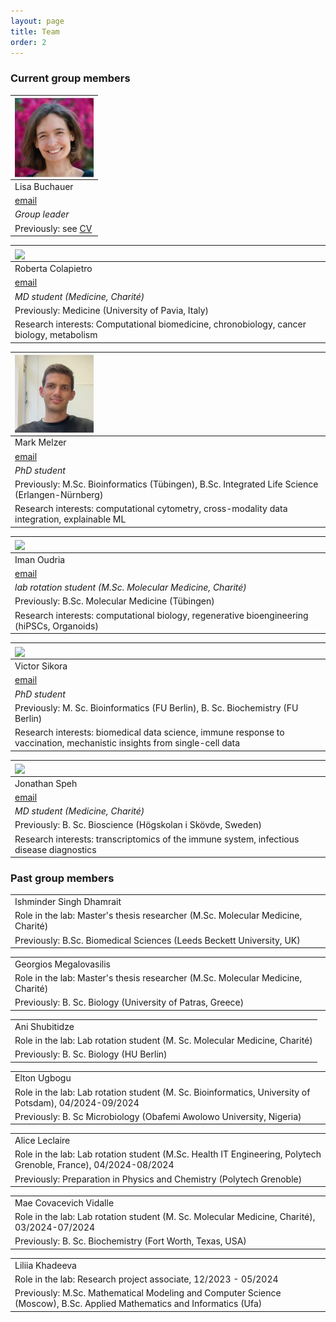```yaml
---
layout: page
title: Team
order: 2
---
```


### Current group members

| <img style="width:9em" src="images/Lisa_square.jpg" align="center">               | 
|:----------------------------------------------------------------------------------| 
| Lisa Buchauer                                                                     |
| [email](mailto:lisa.buchauer@charite.de)                                          |
| _Group leader_                                                                    |
| Previously: see [CV](https://libuchauer.github.io/CV/)                            |


| <img style="width:9em" src="images/Roberta_square.png" align="center">                   | 
|:-----------------------------------------------------------------------------------------| 
| Roberta Colapietro                                                                       |
| [email](mailto:roberta.colapietro@charite.de)                                                                                            |
| _MD student (Medicine, Charité)_                                                         |
| Previously: Medicine (University of Pavia, Italy)                                        |
| Research interests: Computational biomedicine, chronobiology, cancer biology, metabolism |


| <img style="width:9em" src="images/Mark_square.jpg" align="center">                            | 
|:-----------------------------------------------------------------------------------------------| 
| Mark Melzer                                                                                    |
| [email](mailto:mark.melzer@charite.de)                                                         |
| _PhD student_                                                                                  |
| Previously: M.Sc. Bioinformatics (Tübingen), B.Sc. Integrated Life Science (Erlangen-Nürnberg) |
| Research interests: computational cytometry, cross-modality data integration, explainable ML   |


| <img style="width:9em" src="images/iman.png" align="center">                            | 
|:-----------------------------------------------------------------------------------------------| 
| Iman Oudria                                                                                    |
| [email](mailto:iman.oudria@charite.de)                                                         |
| _lab rotation student (M.Sc. Molecular Medicine, Charité)_                                                                                  |
| Previously: B.Sc. Molecular Medicine (Tübingen)|
| Research interests: computational biology, regenerative bioengineering (hiPSCs, Organoids)   |


| <img style="width:9em" src="images/Victor_square.jpg" align="center">                                                   | 
|:------------------------------------------------------------------------------------------------------------------------| 
| Victor Sikora                                                                                                           |
| [email](mailto:victor.sikora@bih-charite.de)                                                                            |
| _PhD student_                                                                                                           |
| Previously: M. Sc. Bioinformatics (FU Berlin), B. Sc. Biochemistry (FU Berlin)                                          |
| Research interests: biomedical data science, immune response to vaccination, mechanistic insights from single-cell data |


| <img style="width:9em" src="images/Jonathan_square.jpeg" align="center">                 | 
|:-----------------------------------------------------------------------------------------| 
| Jonathan Speh                                                                            |
| [email](mailto:michel-jonathan.speh@charite.de)                                          |
| _MD student (Medicine, Charité)_                                                         |
| Previously: B. Sc. Bioscience (Högskolan i Skövde, Sweden)                               |
| Research interests: transcriptomics of the immune system, infectious disease diagnostics |


### Past group members

|                                                              | 
|:---------------------------------------------------------------------------------------------------------------------------------------| 
| Ishminder Singh Dhamrait                                                                                                               |
| Role in the lab: Master's thesis researcher (M.Sc. Molecular Medicine, Charité)                                                        |
| Previously: B.Sc. Biomedical Sciences (Leeds Beckett University, UK)                                                                   |

|                                                                                                                | 
|:---------------------------------------------------------------------------------------------------------------| 
| Georgios Megalovasilis                                                                                         |
| Role in the lab: Master's thesis researcher (M.Sc. Molecular Medicine, Charité)                                |
| Previously: B. Sc. Biology (University of Patras, Greece)                                                      |


|                                                                                                    | 
|:---------------------------------------------------------------------------------------------------| 
| Ani Shubitidze                                                                                     |
| Role in the lab: Lab rotation student (M. Sc. Molecular Medicine, Charité)                         |
| Previously: B. Sc. Biology (HU Berlin)                                                             |

|                                                                                                       | 
|:------------------------------------------------------------------------------------------------------| 
| Elton Ugbogu                                                                                          |
| Role in the lab: Lab rotation student (M. Sc. Bioinformatics, University of Potsdam), 04/2024-09/2024 |
| Previously: B. Sc Microbiology (Obafemi Awolowo University, Nigeria)                                  |

|                                                                                                                 | 
|:----------------------------------------------------------------------------------------------------------------| 
| Alice Leclaire                                                                                                  |
| Role in the lab: Lab rotation student (M.Sc. Health IT Engineering, Polytech Grenoble, France), 04/2024-08/2024 |
| Previously: Preparation in Physics and Chemistry (Polytech Grenoble)                                            |

|                                                                                             | 
|:--------------------------------------------------------------------------------------------| 
| Mae Covacevich Vidalle                                                                      |
| Role in the lab: Lab rotation student (M. Sc. Molecular Medicine, Charité), 03/2024-07/2024 |
| Previously: B. Sc. Biochemistry (Fort Worth, Texas, USA)                                    |

|                                                                                                        |
|:-----------------------------------------------------------------------------------------------------------------------| 
| Liliia Khadeeva                                                                                                        |
| Role in the lab: Research project associate, 12/2023 - 05/2024                                                         |
| Previously: M.Sc. Mathematical Modeling and Computer Science (Moscow), B.Sc. Applied Mathematics and Informatics (Ufa) |
